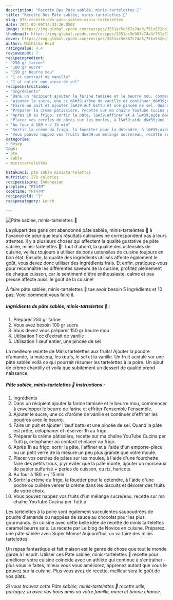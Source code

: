 ```yaml
---
description: "Recette Des Pâte sablée, minis-tartelettes 🍓"
title: "Recette Des Pâte sablée, minis-tartelettes 🍓"
slug: 875-recette-des-pate-sablee-minis-tartelettes
date: 2021-02-09T14:32:26.850Z
image: https://img-global.cpcdn.com/recipes/3351ac5e367c74a3/751x532cq70/pate-sablee-minis-tartelettes-🍓-photo-principale-de-la-recette.jpg
thumbnail: https://img-global.cpcdn.com/recipes/3351ac5e367c74a3/751x532cq70/pate-sablee-minis-tartelettes-🍓-photo-principale-de-la-recette.jpg
cover: https://img-global.cpcdn.com/recipes/3351ac5e367c74a3/751x532cq70/pate-sablee-minis-tartelettes-🍓-photo-principale-de-la-recette.jpg
author: Mathilda Reid
ratingvalue: 4.4
reviewcount: 7
recipeingredient:
- "250 gr farine"
- "100 gr sucre"
- "150 gr beurre mou"
- "1 cc dextrait de vanille"
- "1 uf entier une pince de sel"
recipeinstructions:
- "Ingrédients"
- "Dans un récipient ajouter la farine tamisée et le beurre mou, commencer à envelopper le beurre de farine et effriter l&#39;ensemble l&#39;ensemble."
- "Ajouter le sucre, une cc d&#39;arôme de vanille et continuer d&#39;effriter les poudres avec le beurre."
- "Faire un puit et ajouter l&#39;œuf battu et une pincée de sel. Quand la pâte est prête, celophaner et réserver 1h au frigo."
- "Préparer la crème pâtissière, recette sur ma chaîne YouTube Cucina per Tutti p, celophaner au contact et placer au frigo."
- "Après 1h au frigo, sortir la pâte, l&#39;affiner et à l&#39;aide d&#39;un emporte-pièce ou un petit verre de la mesure un peu plus grande que votre moule."
- "Placer vos cercles de pâtes sur les moules, à l&#39;aide d&#39;une fourchette faire des petits trous, piyr éviter que la pâte monte, ajouter un morceaux de papier sulfurisé + perles de cuisson, ou riz, haricots."
- "Au four à 180 +-/ 15 min"
- "Sortir la crème du frigo, la fouetter pour la détendre, à l&#39;aide d&#39;une poche ou cuillère verser la crème dans les biscuits et dévorer des fruits de votre choix."
- "Vous pouvez nappez vos fruits d&#39;un mélange sucre/eau, recette sur ma chaîne YouTube Cucina per Tutti.p"
categories:
- Resep
tags:
- pte
- sable
- ministartelettes

katakunci: pte sable ministartelettes 
nutrition: 278 calories
recipecuisine: Indonesian
preptime: "PT34M"
cooktime: "PT47M"
recipeyield: "1"
recipecategory: Lunch

---
```



![Pâte sablée, minis-tartelettes 🍓](https://img-global.cpcdn.com/recipes/3351ac5e367c74a3/751x532cq70/pate-sablee-minis-tartelettes-🍓-photo-principale-de-la-recette.jpg)

La plupart des gens ont abandonné pâte sablée, minis-tartelettes 🍓 à l'avance de peur que leurs résultats culinaires ne correspondent pas à leurs attentes. Il y a plusieurs choses qui affectent la qualité gustative de pâte sablée, minis-tartelettes 🍓! Tout d'abord, la qualité des ustensiles de cuisine, veillez toujours à utiliser de bons ustensiles de cuisine toujours en bon état. Ensuite, la qualité des ingrédients utilisés affecte également le goût, vous devez donc utiliser des ingrédients frais. Et enfin, pratiquez-vous pour reconnaître les différentes saveurs de la cuisine, profitez pleinement de chaque cuisson, car le sentiment d'être enthousiaste, calme et pas pressé affecte aussi le goût de la cuisine!

<!--inarticleads1-->

À faire pâte sablée, minis-tartelettes 🍓 tue avoir besoin 5 Ingrédients et 10 pas. Voici comment vous faire il.

##### Ingrédients de pâte sablée, minis-tartelettes 🍓 :

1. Préparer 250 gr farine
1. Vous avez besoin 100 gr sucre
1. Vous devez vous préparer 150 gr beurre mou
1. Utilisation 1 cc d&#39;extrait de vanille
1. Utilisation 1 œuf entier, une pincée de sel


La meilleure recette de Minis tartelettes aux fruits! Ajouter la poudre d&#39;amande, la maïzena, les œufs, le sel et la vanille. Un fruit acidulé sur une pâte sablée voilà ce qui pourrait résumer les tartelettes à la poire. Un ajout de crème chantilly et voilà que subitement un dessert de qualité prend naissance. 

<!--inarticleads2-->

##### Pâte sablée, minis-tartelettes 🍓 instructions :

1. Ingrédients
1. Dans un récipient ajouter la farine tamisée et le beurre mou, commencer à envelopper le beurre de farine et effriter l&#39;ensemble l&#39;ensemble.
1. Ajouter le sucre, une cc d&#39;arôme de vanille et continuer d&#39;effriter les poudres avec le beurre.
1. Faire un puit et ajouter l&#39;œuf battu et une pincée de sel. Quand la pâte est prête, celophaner et réserver 1h au frigo.
1. Préparer la crème pâtissière, recette sur ma chaîne YouTube Cucina per Tutti p, celophaner au contact et placer au frigo.
1. Après 1h au frigo, sortir la pâte, l&#39;affiner et à l&#39;aide d&#39;un emporte-pièce ou un petit verre de la mesure un peu plus grande que votre moule.
1. Placer vos cercles de pâtes sur les moules, à l&#39;aide d&#39;une fourchette faire des petits trous, piyr éviter que la pâte monte, ajouter un morceaux de papier sulfurisé + perles de cuisson, ou riz, haricots.
1. Au four à 180 +-/ 15 min
1. Sortir la crème du frigo, la fouetter pour la détendre, à l&#39;aide d&#39;une poche ou cuillère verser la crème dans les biscuits et dévorer des fruits de votre choix.
1. Vous pouvez nappez vos fruits d&#39;un mélange sucre/eau, recette sur ma chaîne YouTube Cucina per Tutti.p


Les tartelettes à la poire sont également succulentes saupoudrées de poudre d&#39;amande ou nappées de sauce au chocolat pour les plus gourmands. En cuisine avec cette belle idée de recette de minis tartelettes caramel beurre salé. La recette par Le blog de Novice en cuisine. Préparez. une pâte sablée avec Super Momo! Aujourd&#39;hui, on va faire des minis tartelettes! 

<!--inarticleads1-->

<p>
Un repas fantastique et fait maison est le genre de chose que tout le monde garde à l'esprit. Utiliser ces Pâte sablée, minis-tartelettes 🍓 recette pour améliorer votre cuisine coïncide avec un athlète qui continue à s'entraîner - plus vous le faites, mieux vous vous améliorez, apprenez autant que vous le pouvez sur la cuisine. Plus vous avez de recette, meilleur sera le goût de vos plats.
</p>

<p>
<i>Si vous trouvez cette Pâte sablée, minis-tartelettes 🍓 recette utile, partagez-la avec vos bons amis ou votre famille, merci et bonne chance.</i>
</p>
